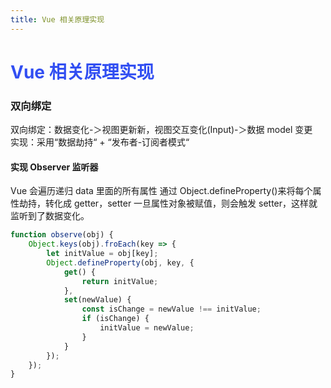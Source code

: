 ```yaml
---
title: Vue 相关原理实现
---
```


# <font color="#324FF2">Vue 相关原理实现</font>

### 双向绑定

双向绑定：数据变化-＞视图更新新，视图交互变化(Input)-＞数据 model 变更  
实现：采用“数据劫持“ + “发布者-订阅者模式“

#### 实现 Observer 监听器

Vue 会遍历递归 data 里面的所有属性
通过 Object.defineProperty()来将每个属性劫持，转化成 getter，setter
一旦属性对象被赋值，则会触发 setter，这样就监听到了数据变化。

```js
function observe(obj) {
    Object.keys(obj).froEach(key => {
        let initValue = obj[key];
        Object.defineProperty(obj, key, {
            get() {
                return initValue;
            },
            set(newValue) {
                const isChange = newValue !== initValue;
                if (isChange) {
                    initValue = newValue;
                }
            }
        });
    });
}
```
